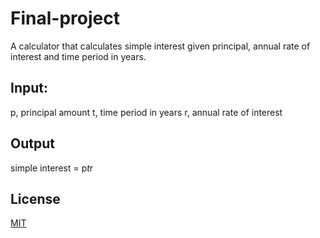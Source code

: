 # Final-project

A calculator that calculates simple interest given principal, annual rate of interest and time period in years.

## Input:
   p, principal amount
   t, time period in years
   r, annual rate of interest
## Output
   simple interest = p*t*r
   
 ## License
[MIT](https://github.com/AhmedMohamedEid/Final-project/blob/master/LICENSE)
